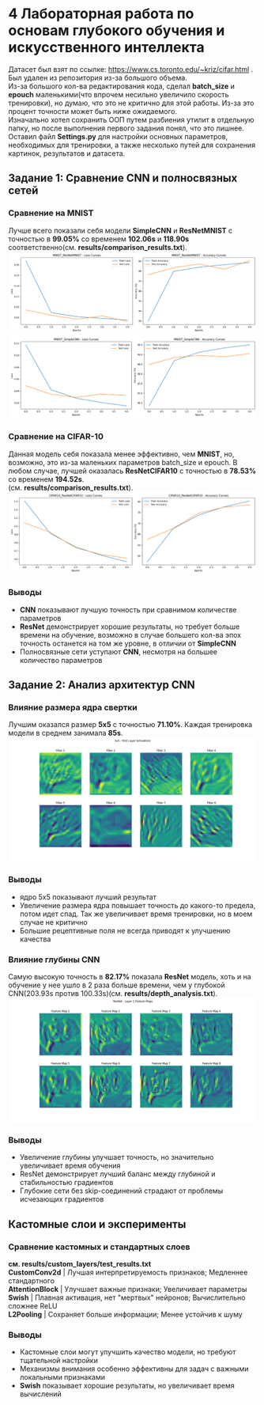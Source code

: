# 4 Лабораторная работа по основам глубокого обучения и искусственного интеллекта   
Датасет был взят по ссылке: https://www.cs.toronto.edu/~kriz/cifar.html . Был удален из репозитория из-за большого объема.  
Из-за большого кол-ва редактирования кода, сделал **batch_size** и **epouch** маленькими(что впрочем несильно увеличило скорость тренировки), но думаю, что это не критично для этой работы. Из-за это процент точности может быть ниже ожидаемого.  
Изначально хотел сохранить ООП путем разбиения утилит в отдельную папку, но после выполнения первого задания понял, что это лишнее. Оставил файл **Settings.py** для настройки основных параметров, необходимых для тренировки, а также несколько путей для сохранения картинок, результатов и датасета.  


## Задание 1: Сравнение CNN и полносвязных сетей  
### Сравнение на MNIST
Лучше всего показали себя модели **SimpleCNN** и **ResNetMNIST** с точностью в **99.05%** со временем **102.06s** и **118.90s** соответственно(см. **results/comparison_results.txt**).  
![Result ResNetMNIST](https://github.com/Gardrak/HW_basics_dp_and_ai_4/blob/main/plots/MNIST_ResNetMNIST_curves.png)  
![Result SimpleCNN](https://github.com/Gardrak/HW_basics_dp_and_ai_4/blob/main/plots/MNIST_SimpleCNN_curves.png)  
### Сравнение на CIFAR-10  
Данная модель себя показала менее эффективно, чем **MNIST**, но, возможно, это из-за маленьких параметров batch_size и epouch. В любом случае, лучшей оказалась **ResNetCIFAR10** с точностью в **78.53%** со временем **194.52s**.  
(см. **results/comparison_results.txt**).  
![Result ResNetCIFAR10](https://github.com/Gardrak/HW_basics_dp_and_ai_4/blob/main/plots/CIFAR10_ResNetCIFAR10_curves.png)  
### Выводы  
- **CNN** показывают лучшую точность при сравнимом количестве параметров  
- **ResNet** демонстрирует хорошие результаты, но требует больше времени на обучение, возможно в случае большего кол-ва эпох точность останется на том же уровне, в отличии от **SimpleCNN**  
- Полносвязные сети уступают **CNN**, несмотря на большее количество параметров  

## Задание 2: Анализ архитектур CNN  
### Влияние размера ядра свертки  
Лучшим оказался размер **5x5** с точностью **71.10%**. Каждая тренировка модели в среднем занимала **85s**.  
![Result 5x5](https://github.com/Gardrak/HW_basics_dp_and_ai_4/blob/main/plots/kernel_analysis/5x5_activations.png)  
### Выводы  
- ядро 5x5 показывают лучший результат  
- Увеличение размера ядра повышает точность до какого-то предела, потом идет спад. Так же увеличивает время тренировки, но в моем случае не критично  
- Большие рецептивные поля не всегда приводят к улучшению качества

### Влияние глубины CNN  
Самую высокую точность в **82.17%** показала **ResNet** модель, хоть и на обучение у нее ушло в 2 раза больше времени, чем у глубокой CNN(203.93s против 100.33s)(см. **results/depth_analysis.txt**).  
![Result ResNet](https://github.com/Gardrak/HW_basics_dp_and_ai_4/blob/main/plots/depth_analysis/ResNet_feature_maps.png)  
### Выводы  
- Увеличение глубины улучшает точность, но значительно увеличивает время обучения  
- ResNet демонстрирует лучший баланс между глубиной и стабильностью градиентов  
- Глубокие сети без skip-соединений страдают от проблемы исчезающих градиентов  

## Кастомные слои и эксперименты  
### Сравнение кастомных и стандартных слоев  
**см. results/custom_layers/test_results.txt**  
**CustomConv2d**     | Лучшая интерпретируемость признаков; Медленнее стандартного  
**AttentionBlock**   | Улучшает важные признаки; Увеличивает параметры  
**Swish**            | Плавная активация, нет "мертвых" нейронов; Вычислительно сложнее ReLU  
**L2Pooling**        | Сохраняет больше информации; Менее устойчив к шуму  
### Выводы
- Кастомные слои могут улучшить качество модели, но требуют тщательной настройки  
- Механизмы внимания особенно эффективны для задач с важными локальными признаками  
- **Swish** показывает хорошие результаты, но увеличивает время вычислений  
